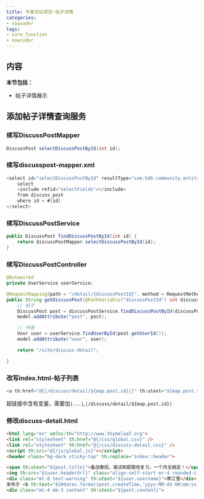 ```yaml
---
title: 牛客论坛项目-帖子详情
categories:
- nowcoder
tags:
- core_function
- nowcoder
---
```

<meta name="referrer" content="no-referrer"/>

## 内容

**本节包括：**

- 帖子详情展示

<!--more-->

## 添加帖子详情查询服务

### 续写DiscussPostMapper

~~~java
DiscussPost selectDiscussPostById(int id);
~~~

### 续写discusspost-mapper.xml

~~~java
<select id="selectDiscussPostById" resultType="com.hdb.community.entity.DiscussPost">
    select
    <include refid="selectFields"></include>
    from discuss_post
    where id = #{id}
</select>
~~~

### 续写DiscussPostService

~~~java
public DiscussPost findDiscussPostById(int id) {
    return discussPostMapper.selectDiscussPostById(id);
}
~~~

### 续写DiscussPostController

~~~java
@Autowired
private UserService userService;

@RequestMapping(path = "/detail/{discussPostId}", method = RequestMethod.GET)
public String getDiscussPost(@PathVariable("discussPostId") int discussPostId, Model model) {
    // 帖子
    DiscussPost post = discussPostService.findDiscussPostById(discussPostId);
    model.addAttribute("post", post);

    // 作者
    User user = userService.findUserById(post.getUserId());
    model.addAttribute("user", user);

    return "/site/discuss-detail";

}
~~~

### 改写index.html-帖子列表

~~~java
<a th:href="@{|/discuss/detail/${map.post.id}|}" th:utext="${map.post.title}">备战春招，面试刷题跟他复习，一个月全搞定！</a>
~~~

超链接中含有变量，需要加`|...|`,`|/discuss/detail/${map.post.id}|`

### 修改discuss-detail.html

~~~html
<html lang="en" xmlns:th="http://www.thymeleaf.org">
<link rel="stylesheet" th:href="@{/css/global.css}" />
<link rel="stylesheet" th:href="@{/css/discuss-detail.css}" />
<script th:src="@{/js/global.js}"></script>
<header class="bg-dark sticky-top" th:replace="index::header">
~~~

~~~html
<span th:utext="${post.title}">备战春招，面试刷题跟他复习，一个月全搞定！</span>
<img th:src="${user.headerUrl}" class="align-self-start mr-4 rounded-circle user-header" alt="用户头像" >
<div class="mt-0 text-warning" th:utext="${user.username}">寒江雪</div>
发布于 <b th:text="${#dates.format(post.createTime,'yyyy-MM-dd HH:mm:ss')}">2019-04-15 15:32:18</b>
<div class="mt-4 mb-3 content" th:utext="${post.content}">
~~~

